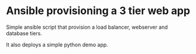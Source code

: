 # Ansible provisioning a 3 tier web app

Simple ansible script that provision a load balancer, webserver and database tiers.

It also deploys a simple python demo app.
